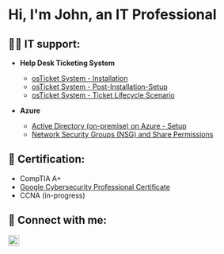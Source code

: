 <h1>Hi, I'm John, an IT Professional<br/></h1>

<h2>👨‍💻 IT support:</h2>

- <b>Help Desk Ticketing System</b>
  - [osTicket System - Installation](https://github.com/HuneyJar/osTicket-Installation)
  - [osTicket System - Post-Installation-Setup](https://github.com/HuneyJar/osTicket-Post-Installation-Setup)
  - [osTicket System - Ticket Lifecycle Scenario](https://github.com/HuneyJar/osTicket-Ticket-Lifecycle)
    
- <b>Azure</b>
  - [Active Directory (on-premise) on Azure - Setup](https://github.com/HuneyJar/ActiveDirectory-Setup)
  - [Network Security Groups (NSG) and Share Permissions](https://github.com/HuneyJar/NSG-and-Share-Permissions)
    
<h2> 📘 Certification:</h2>

- CompTIA A+
- [Google Cybersecurity Professional Certificate](https://www.credly.com/badges/93ff18ee-6195-4163-8e74-3c33c88714a4/linked_in_profile)
- CCNA (in-progress)
<h2> 🤳 Connect with me:</h2>

[<img align="left" alt="HuneyJar | LinkedIn" width="22px" src="https://cdn.jsdelivr.net/npm/simple-icons@v3/icons/linkedin.svg" />][linkedin]

[linkedin]: https://linkedin.com/in/johnan9
